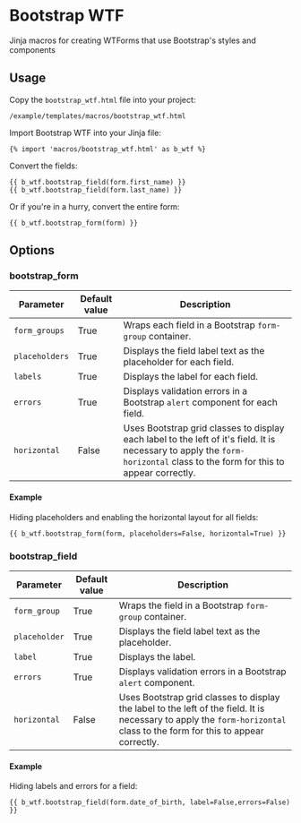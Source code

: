 # Bootstrap WTF
Jinja macros for creating WTForms that use Bootstrap's styles and components

## Usage

Copy the `bootstrap_wtf.html` file into your project:

    /example/templates/macros/bootstrap_wtf.html

Import Bootstrap WTF into your Jinja file:

    {% import 'macros/bootstrap_wtf.html' as b_wtf %}

Convert the fields:

    {{ b_wtf.bootstrap_field(form.first_name) }}
    {{ b_wtf.bootstrap_field(form.last_name) }}

Or if you're in a hurry, convert the entire form:

    {{ b_wtf.bootstrap_form(form) }}

## Options

### bootstrap_form

| Parameter      | Default value | Description |
| -------------- | ------------- | ----------- |
| `form_groups`  | True          | Wraps each field in a Bootstrap `form-group` container. |
| `placeholders` | True          | Displays the field label text as the placeholder for each field. |
| `labels`       | True          | Displays the label for each field. |
| `errors`       | True          | Displays validation errors in a Bootstrap `alert` component for each field. |
| `horizontal`   | False         | Uses Bootstrap grid classes to display each label to the left of it's field. It is necessary to apply the `form-horizontal` class to the form for this to appear correctly. |

#### Example
Hiding placeholders and enabling the horizontal layout for all fields:

    {{ b_wtf.bootstrap_form(form, placeholders=False, horizontal=True) }}


### bootstrap_field

| Parameter      | Default value | Description |
| -------------- | ------------- | ----------- |
| `form_group`   | True          | Wraps the field in a Bootstrap `form-group` container. |
| `placeholder`  | True          | Displays the field label text as the placeholder. |
| `label`        | True          | Displays the label. |
| `errors`       | True          | Displays validation errors in a Bootstrap `alert` component. |
| `horizontal`   | False         | Uses Bootstrap grid classes to display the label to the left of the field. It is necessary to apply the `form-horizontal` class to the form for this to appear correctly. |

#### Example
Hiding labels and errors for a field:

    {{ b_wtf.bootstrap_field(form.date_of_birth, label=False,errors=False) }}
